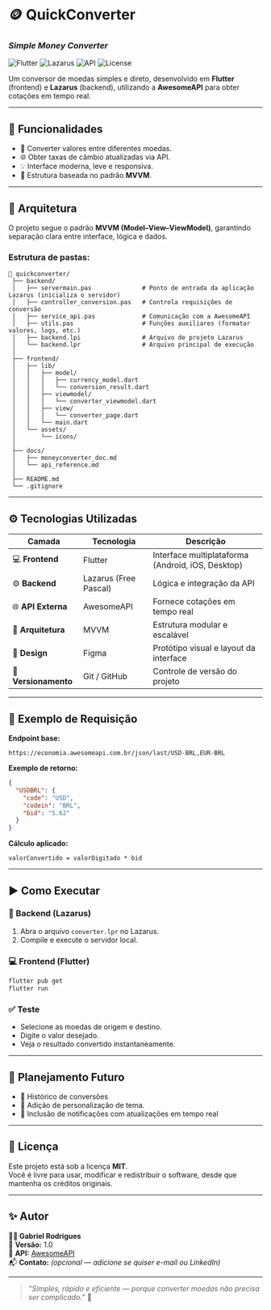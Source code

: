 # 🪙 QuickConverter  
### *Simple Money Converter*  

![Flutter](https://img.shields.io/badge/Frontend-Flutter-blue?logo=flutter)
![Lazarus](https://img.shields.io/badge/Backend-Lazarus-orange)
![API](https://img.shields.io/badge/API-AwesomeAPI-green)
![License](https://img.shields.io/badge/License-MIT-lightgrey)

Um conversor de moedas simples e direto, desenvolvido em **Flutter** (frontend) e **Lazarus** (backend), utilizando a **AwesomeAPI** para obter cotações em tempo real.

---

## 🚀 Funcionalidades  

- 💱 Converter valores entre diferentes moedas.  
- 🌐 Obter taxas de câmbio atualizadas via API.  
- 💡 Interface moderna, leve e responsiva.  
- 🧠 Estrutura baseada no padrão **MVVM**.  

---

## 🧩 Arquitetura  

O projeto segue o padrão **MVVM (Model–View–ViewModel)**, garantindo separação clara entre interface, lógica e dados.  

### Estrutura de pastas:
```
📂 quickconverter/
 ├── backend/
 │   ├── servermain.pas              # Ponto de entrada da aplicação Lazarus (inicializa o servidor)
 │   ├── controller_conversion.pas   # Controla requisições de conversão
 │   ├── service_api.pas             # Comunicação com a AwesomeAPI
 │   ├── utils.pas                   # Funções auxiliares (formatar valores, logs, etc.)
 │   ├── backend.lpi                 # Arquivo de projeto Lazarus
 │   └── backend.lpr                 # Arquivo principal de execução
 │
 ├── frontend/
 │   ├── lib/
 │   │   ├── model/
 │   │   │   ├── currency_model.dart
 │   │   │   └── conversion_result.dart
 │   │   ├── viewmodel/
 │   │   │   └── converter_viewmodel.dart
 │   │   ├── view/
 │   │   │   └── converter_page.dart
 │   │   └── main.dart
 │   └── assets/
 │       └── icons/
 │
 ├── docs/
 │   ├── moneyconverter_doc.md
 │   └── api_reference.md
 │
 ├── README.md
 └── .gitignore

```

---

## ⚙️ Tecnologias Utilizadas  

| Camada | Tecnologia | Descrição |
|--------|-------------|-----------|
| 💻 **Frontend** | Flutter | Interface multiplataforma (Android, iOS, Desktop) |
| ⚙️ **Backend** | Lazarus (Free Pascal) | Lógica e integração da API |
| 🌐 **API Externa** | AwesomeAPI | Fornece cotações em tempo real |
| 🧠 **Arquitetura** | MVVM | Estrutura modular e escalável |
| 🎨 **Design** | Figma | Protótipo visual e layout da interface |
| 🔁 **Versionamento** | Git / GitHub | Controle de versão do projeto |

---

## 🧾 Exemplo de Requisição  

**Endpoint base:**  
```
https://economia.awesomeapi.com.br/json/last/USD-BRL,EUR-BRL
```

**Exemplo de retorno:**  
```json
{
  "USDBRL": {
    "code": "USD",
    "codein": "BRL",
    "bid": "5.62"
  }
}
```

**Cálculo aplicado:**  
```
valorConvertido = valorDigitado * bid
```

---

## ▶️ Como Executar  

### 🧠 Backend (Lazarus)
1. Abra o arquivo `converter.lpr` no Lazarus.  
2. Compile e execute o servidor local.  

### 💻 Frontend (Flutter)
```bash
flutter pub get
flutter run
```

### ✅ Teste
- Selecione as moedas de origem e destino.  
- Digite o valor desejado.  
- Veja o resultado convertido instantaneamente.  

---

## 🧭 Planejamento Futuro  

- 📜 Histórico de conversões  
- 🎨 Adição de personalização de tema.
- 💬 Inclusão de notificações com atualizações em tempo real

---

## 📄 Licença  

Este projeto está sob a licença **MIT**.  
Você é livre para usar, modificar e redistribuir o software, desde que mantenha os créditos originais.  

---

## ✨ Autor  

**👨‍💻 Gabriel Rodrigues**  
📅 **Versão:** 1.0  
🔗 **API:** [AwesomeAPI](https://docs.awesomeapi.com.br/api-de-moedas)  
📬 **Contato:** *(opcional — adicione se quiser e-mail ou LinkedIn)*  

---

> *“Simples, rápido e eficiente — porque converter moedas não precisa ser complicado.”* 💸  
